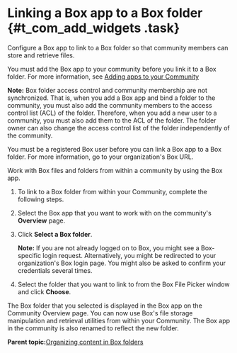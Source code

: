 # Linking a Box app to a Box folder {#t_com_add_widgets .task}

Configure a Box app to link to a Box folder so that community members can store and retrieve files.

You must add the Box app to your community before you link it to a Box folder. For more information, see [Adding apps to your Community](c_com_add_widgets.md)

**Note:** Box folder access control and community membership are not synchronized. That is, when you add a Box app and bind a folder to the community, you must also add the community members to the access control list \(ACL\) of the folder. Therefore, when you add a new user to a community, you must also add them to the ACL of the folder. The folder owner can also change the access control list of the folder independently of the community.

You must be a registered Box user before you can link a Box app to a Box folder. For more information, go to your organization's Box URL.

Work with Box files and folders from within a community by using the Box app.

1.  To link to a Box folder from within your Community, complete the following steps.
2.  Select the Box app that you want to work with on the community's **Overview** page.

3.  Click **Select a Box folder**.

    **Note:** If you are not already logged on to Box, you might see a Box-specific login request. Alternatively, you might be redirected to your organization's Box login page. You might also be asked to confirm your credentials several times.

4.  Select the folder that you want to link to from the Box File Picker window and click **Choose**.


The Box folder that you selected is displayed in the Box app on the Community Overview page. You can now use Box's file storage manipulation and retrieval utilities from within your Community. The Box app in the community is also renamed to reflect the new folder.

**Parent topic:**[Organizing content in Box folders](../communities/community_box_frame.md)

